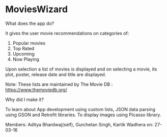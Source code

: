 # MoviesWizard

What does the app do?

It gives the user movie recommendations on categories of:
  1. Popular movies
  2. Top Rated  
  3. Upcoming
  4. Now Playing
  
  Upon selection a list of movies is displayed and on selecting a movie, its plot, poster, release date and title are displayed.
  
  Note: These lists are maintained by The Movie DB : https://www.themoviedb.org/
  
Why did I make it?

  To learn about App development using custom lists, JSON data parsing using GSON and Retrofit libraries. To display images using Picasso library.
  
  
  Members: Aditya Bhardwaj(self), Gurchetan Singh, Kartik Wadhera
  on: 27-03-16
